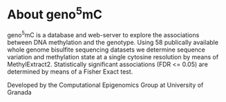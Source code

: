 # About geno<sup>5</sup>mC

geno<sup>5</sup>mC is a database and web-server to explore the associations between DNA methylation and the genotype. Using 58 publically available whole genome bisulfite sequencing datasets we determine sequence variation and methylation state at a single cytosine resolution by means of MethylExtract2. Statistically significant associations (FDR <= 0.05) are determined by means of a Fisher Exact test.

Developed by the Computational Epigenomics Group at University of Granada
